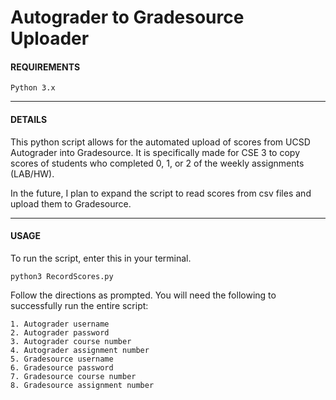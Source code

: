 # Autograder to Gradesource Uploader

#### REQUIREMENTS
`Python 3.x`

***
#### DETAILS
This python script allows for the automated upload of scores from UCSD Autograder into Gradesource.  It is specifically made for CSE 3 to copy scores of students who completed 0, 1, or 2 of the weekly assignments (LAB/HW).

In the future, I plan to expand the script to read scores from csv files and upload them to Gradesource.

***
#### USAGE
To run the script, enter this in your terminal.
```
python3 RecordScores.py
```
Follow the directions as prompted.
You will need the following to successfully run the entire script:
```
1. Autograder username
2. Autograder password
3. Autograder course number
4. Autograder assignment number
5. Gradesource username
6. Gradesource password
7. Gradesource course number
8. Gradesource assignment number
```
